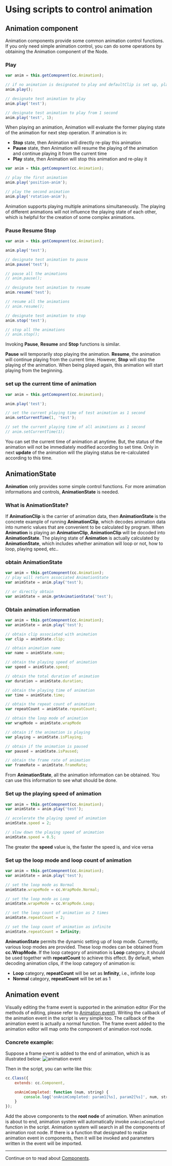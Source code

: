 # Using scripts to control animation

## Animation component
Animation components provide some common animation control functions. If you only need simple animation control, you can do some operations by obtaining the Animation component of the Node.

### Play
```javascript
var anim = this.getComopnent(cc.Animation);

// if no animation is designated to play and defaultClip is set up, play defaultClip animation
anim.play();

// designate test animation to play
anim.play('test');

// designate test animation to play from 1 second
anim.play('test', 1);
```
When playing an animation, Animation will evaluate the former playing state of the animation for next step operation.
If animation is in:
 - **Stop** state, then Animation will directly re-play this animation
 - **Pause** state, then Animation will resume the playing of the animation and continue playing it from the current time
 - **Play** state, then Animation will stop this animation and re-play it

```javascript
var anim = this.getComopnent(cc.Animation);

// play the first animation
anim.play('position-anim');

// play the second animation
anim.play('rotation-anim');
```
Animation supports playing multiple animations simultaneously. The playing of different animations will not influence the playing state of each other, which is helpful for the creation of some complex animations.

### Pause Resume Stop
```javascript
var anim = this.getComopnent(cc.Animation);

anim.play('test');

// designate test animation to pause
anim.pause('test');

// pause all the animations
// anim.pause();

// designate test animation to resume
anim.resume('test');

// resume all the animations
// anim.resume();

// designate test animation to stop
anim.stop('test');

// stop all the animations
// anim.stop();
```

Invoking **Pause**, **Resume** and **Stop** functions is similar.

**Pause** will temporarily stop playing the animation. **Resume**, the animation will continue playing from the current time.
However, **Stop** will stop the playing of the animation. When being played again, this animation will start playing from the beginning.

### set up the current time of animation
```javascript
var anim = this.getComopnent(cc.Animation);

anim.play('test');

// set the current playing time of test animation as 1 second
anim.setCurrentTime(1, 'test');

// set the current playing time of all animations as 1 second
// anim.setCurrentTime(1);
```

You can set the current time of animation at anytime. But, the status of the animation will not be immediately modified according to set time. Only in next **update** of the animation will the playing status be re-calculated according to this time.

## AnimationState

**Animation** only provides some simple control functions. For more animation informations and controls, **AnimationState** is needed.

### What is AnimationState?
If **AnimationClip** is the carrier of animation data, then **AnimationState** is the concrete example of running **AnimationClip**, which decodes animation data into numeric values that are convenient to be calculated by program.
When **Animation** is playing an **AnimationClip**, **AnimationClip** will be docoded into **AnimationState**.
The playing state of **Animation** is actually calculated by **AnimationState**, which includes whether animation will loop or not, how to loop, playing speed, etc..

### obtain AnimationState
```javascript
var anim = this.getComopnent(cc.Animation);
// play will return associated AnimationState
var animState = anim.play('test');

// or directly obtain
var animState = anim.getAnimationState('test');
```

### Obtain animation information
```javascript
var anim = this.getComopnent(cc.Animation);
var animState = anim.play('test');

// obtain clip associated with animation
var clip = animState.clip;

// obtain animation name
var name = animState.name;

// obtain the playing speed of animation
var speed = animState.speed;

// obtain the total duration of animation
var duration = animState.duration;

// obtain the playing time of animation
var time = animState.time;

// obtain the repeat count of animation
var repeatCount = animState.repeatCount;

// obtain the loop mode of animation
var wrapMode = animState.wrapMode

// obtain if the animation is playing
var playing = animState.isPlaying;

// obtain if the animation is paused
var paused = animState.isPaused;

// obtain the frame rate of animation
var frameRate = animState.frameRate;

```

From **AnimationState**, all the animation information can be obtained. You can use this information to see what should be done.

### Set up the playing speed of animation
```javascript
var anim = this.getComopnent(cc.Animation);
var animState = anim.play('test');

// accelerate the playing speed of animation
animState.speed = 2;

// slow down the playing speed of animation
animState.speed = 0.5;

```
The greater the **speed** value is, the faster the speed is, and vice versa

### Set up the loop mode and loop count of animation
```javascript
var anim = this.getComopnent(cc.Animation);
var animState = anim.play('test');

// set the loop mode as Normal
animState.wrapeMode = cc.WrapMode.Normal;

// set the loop mode as Loop
animState.wrapeMode = cc.WrapMode.Loop;

// set the loop count of animation as 2 times
animState.repeatCount = 2;

// set the loop count of animation as infinite
animState.repeatCount = Infinity;

```
**AnimationState** permits the dynamic setting up of loop mode. Currently, various loop modes are provided. These loop modes can be obtained from **cc.WrapMode**.
If the loop category of animation is **Loop** category, it should be used together with **repeatCount** to achieve this effect.
By default, when decoding animation clips, if the loop category of animation is:
 - **Loop** category, **repeatCount** will be set as **Infinity**, i.e., infinite loop
 - **Normal** category, **repeatCount** will be set as 1

## Animation event
Visually editing the frame event is supported in the animation editor (For the methods of editing, please refer to [Animation event](./animation-event.md)). Writing the callback of the animation event in the script is very simple too. The callback of the animation event is actually a normal function. The frame event added to the animation editor will map onto the component of animation root node.

### Concrete example:
Suppose a frame event is added to the end of animation, which is as illustrated below:
![animation event](scripting/animation-event.png)

Then in the script, you can write like this:
```javascript
cc.Class({
    extends: cc.Component,

    onAnimCompleted: function (num, string) {
        console.log('onAnimCompleted: param1[%s], param2[%s]', num, string);
    }
});

```

Add the above components to the **root node** of animation. When animation is about to end, animation system will automatically invoke ```onAnimCompleted``` function in the script.
Animation system will search in all the components of animation root node. If there is a function that designated to realize animation event in components, then it will be invoked and parameters written in the event will be imported.

---

Continue on to read about [Components](../components/index.md).
